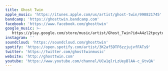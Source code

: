 ```yaml
---
title: Ghost Twin
apple_music: 'https://itunes.apple.com/us/artist/ghost-twin/990821745'
bandcamp: 'https://ghosttwin.bandcamp.com'
facebook: 'https://www.facebook.com/ghosttwin'
google_music: >-
   https://play.google.com/store/music/artist/Ghost_Twin?id=A4zl2tpcytukd7v2rfvhtgsjc6a
instagram: ''
soundcloud: 'https://soundcloud.com/ghosttwin'
spotify: 'https://open.spotify.com/artist/3K2af5DTF6zzjujvfFATs9'
twitter: 'https://twitter.com/ghosttwinmusic'
website: 'http://ghosttwin.com'
youtube: 'https://www.youtube.com/channel/UCw1qlrLzUeyBlAA-c_GtvQA'
---
```

